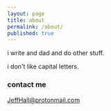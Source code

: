 ```yaml
---
layout: page
title: about
permalink: /about/
published: true
---
```


i write and dad and do other stuff.

i don't like capital letters.

### contact me

[JeffHall@protonmail.com](mailto:jeffhall@protonmail.com)
